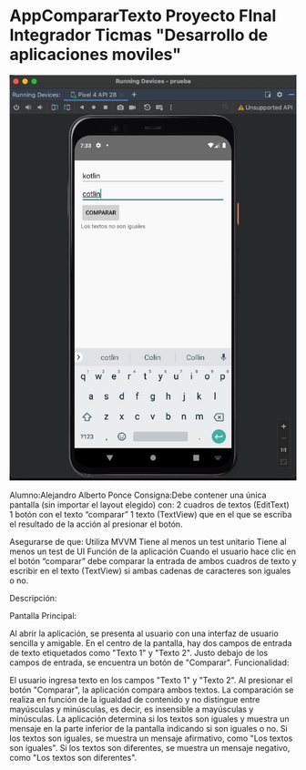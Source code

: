 # AppCompararTexto Proyecto FInal Integrador Ticmas "Desarrollo de aplicaciones moviles"
![Link an image.](preview.jpg)

Alumno:Alejandro Alberto Ponce
Consigna:Debe contener una única pantalla (sin importar el layout elegido) con:
2 cuadros de textos (EditText) 
1 botón con el texto “comparar”
1 texto (TextView) que en el que se escriba el resultado de la acción al presionar el botón.

Asegurarse de que:
Utiliza MVVM
Tiene al menos un test unitario
Tiene al menos un test de UI
Función de la aplicación
Cuando el usuario hace clic en el botón “comparar” debe comparar la entrada de ambos cuadros de texto y escribir en el texto (TextView) si ambas cadenas de caracteres son iguales o no.


Descripción:

Pantalla Principal:

Al abrir la aplicación, se presenta al usuario con una interfaz de usuario sencilla y amigable.
En el centro de la pantalla, hay dos campos de entrada de texto etiquetados como "Texto 1" y "Texto 2".
Justo debajo de los campos de entrada, se encuentra un botón de "Comparar".
Funcionalidad:

El usuario ingresa texto en los campos "Texto 1" y "Texto 2".
Al presionar el botón "Comparar", la aplicación compara ambos textos.
La comparación se realiza en función de la igualdad de contenido y no distingue entre mayúsculas y minúsculas, es decir, es insensible a mayúsculas y minúsculas.
La aplicación determina si los textos son iguales y muestra un mensaje en la parte inferior de la pantalla indicando si son iguales o no.
Si los textos son iguales, se muestra un mensaje afirmativo, como "Los textos son iguales".
Si los textos son diferentes, se muestra un mensaje negativo, como "Los textos son diferentes".
